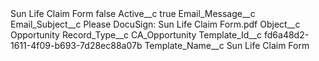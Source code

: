 <?xml version="1.0" encoding="UTF-8"?>
<CustomMetadata xmlns="http://soap.sforce.com/2006/04/metadata" xmlns:xsi="http://www.w3.org/2001/XMLSchema-instance" xmlns:xsd="http://www.w3.org/2001/XMLSchema">
    <label>Sun Life Claim Form</label>
    <protected>false</protected>
    <values>
        <field>Active__c</field>
        <value xsi:type="xsd:boolean">true</value>
    </values>
    <values>
        <field>Email_Message__c</field>
        <value xsi:nil="true"/>
    </values>
    <values>
        <field>Email_Subject__c</field>
        <value xsi:type="xsd:string">Please DocuSign: Sun Life Claim Form.pdf</value>
    </values>
    <values>
        <field>Object__c</field>
        <value xsi:type="xsd:string">Opportunity</value>
    </values>
    <values>
        <field>Record_Type__c</field>
        <value xsi:type="xsd:string">CA_Opportunity</value>
    </values>
    <values>
        <field>Template_Id__c</field>
        <value xsi:type="xsd:string">fd6a48d2-1611-4f09-b693-7d28ec88a07b</value>
    </values>
    <values>
        <field>Template_Name__c</field>
        <value xsi:type="xsd:string">Sun Life Claim Form</value>
    </values>
</CustomMetadata>
